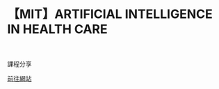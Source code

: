 # 【MIT】ARTIFICIAL INTELLIGENCE IN HEALTH CARE

<!--more-->
<!--443-->
<br><br/>
課程分享

[前往網站](https://mit-online.getsmarter.com/presentations/lp/mit-ai-in-healthcare-online-short-course/?utm_source=facebookcomb&utm_medium=paid_social&utm_campaign=FB-IG%7CMIT-AHC%7CNF-MESS-STOR-RHC-AN%7CAS-T2%7CNBD%7C-%7C-%7CLAL&utm_campaignid=23846661930580018&utm_adsetid=23846661930290018&utm_contentid=23846661930350018&utm_placement=Facebook_Mobile_Feed&utm_site_source_name=fb&fbclid=IwAR2nCK7mjdm_3RLM3m3hBYNFSH0bMx3cWoL6gKofawDZGDAF2kxWl4ZtuSk)
